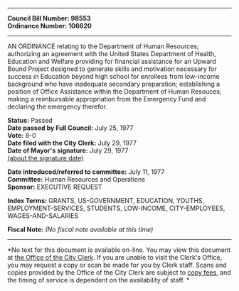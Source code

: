 * * * * *  
  
**Council Bill Number: [](#h0)[](#h2)98553**   
**Ordinance Number: 106620**  
  
* * * * *  
  
AN ORDINANCE relating to the Department of Human Resources; authorizing an agreement with the United States Department of Health, Education and Welfare providing for financial assistance for an Upward Bound Project designed to generate skills and motivation necessary for success in Education beyond high school for enrollees from low-income background who have inadequate secondary preparation; establishing a position of Office Assistance within the Department of Human Resouces; making a reimbursable appropriation from the Emergency Fund and declaring the emergency therefor.  
  
**Status:** Passed   
**Date passed by Full Council:** July 25, 1977   
**Vote:** 8-0   
**Date filed with the City Clerk:** July 29, 1977   
**Date of Mayor's signature:** July 29, 1977   
[(about the signature date)](/~public/approvaldate.htm)   
  
  
**Date introduced/referred to committee:** July 11, 1977   
**Committee:** Human Resources and Operations   
**Sponsor:** EXECUTIVE REQUEST   
  
**Index Terms:** GRANTS, US-GOVERNMENT, EDUCATION, YOUTHS, EMPLOYMENT-SERVICES, STUDENTS, LOW-INCOME, CITY-EMPLOYEES, WAGES-AND-SALARIES  
  
**Fiscal Note:** *(No fiscal note available at this time)*  
  
* * * * *  
  
*No text for this document is available on-line. You may view this document at [the Office of the City Clerk](http://www.seattle.gov/leg/clerk/contactUs.htm). If you are unable to visit the Clerk's Office, you may request a copy or scan be made for you by Clerk staff. Scans and copies provided by the Office of the City Clerk are subject to [copy fees](http://clerk.seattle.gov/~public/clerkfees.htm), and the timing of service is dependent on the availability of staff. *  
  
  
